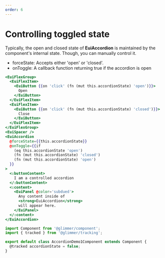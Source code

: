 ```yaml
---
order: 6
---
```


# Controlling toggled state

<EuiText>
  Typically, the open and closed state of
  <strong>EuiAccordion</strong>
  is maintained by the component's internal state. Though, you can manually
  control it.
  <ul>
    <li><EuiCode>forceState</EuiCode>: Accepts either
      <EuiCode>'open'</EuiCode>
      or
      <EuiCode>'closed'</EuiCode>.</li>
    <li><EuiCode>onToggle</EuiCode>: A callback function returning
      <EuiCode>true</EuiCode>
      if the accordion is open</li>
  </ul>
</EuiText>

```hbs template
<EuiFlexGroup>
  <EuiFlexItem>
    <EuiButton {{on 'click' (fn (mut this.accordionState) 'open')}}>
      Open
    </EuiButton>
  </EuiFlexItem>
  <EuiFlexItem>
    <EuiButton {{on 'click' (fn (mut this.accordionState) 'closed')}}>
      Close
    </EuiButton>
  </EuiFlexItem>
</EuiFlexGroup>
<EuiSpacer />
<EuiAccordion
  @forceState={{this.accordionState}}
  @onToggle={{if
    (eq this.accordionState 'open')
    (fn (mut this.accordionState) 'closed')
    (fn (mut this.accordionState) 'open')
  }}
>
  <:buttonContent>
    I am a controlled accordion
  </:buttonContent>
  <:content>
    <EuiPanel @color='subdued'>
      Any content inside of
      <strong>EuiAccordion</strong>
      will appear here.
    </EuiPanel>
  </:content>
</EuiAccordion>
```

```js component
import Component from '@glimmer/component';
import { tracked } from '@glimmer/tracking';

export default class AccordionDemo1Component extends Component {
  @tracked accordionState = false;
}
```
